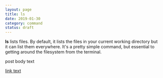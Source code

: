 ```yaml
---
layout: page
title: ls
date: 2019-01-30
category: command
status: draft
---
```


**ls** lists files. By default, it lists the files in your current working directory but it can list them everywhere. It's a pretty simple command, but essential to getting around the filesystem from the terminal.



 

post body text

[link text](link-URL "alt text")
